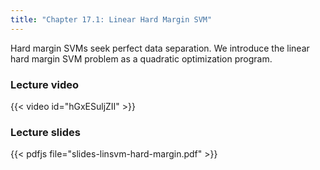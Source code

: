 ```yaml
---
title: "Chapter 17.1: Linear Hard Margin SVM"
---
```

Hard margin SVMs seek perfect data separation. We introduce the linear hard margin SVM problem as a quadratic optimization program. 

<!--more-->

### Lecture video

{{< video id="hGxESuljZII" >}}

### Lecture slides

{{< pdfjs file="slides-linsvm-hard-margin.pdf" >}}
